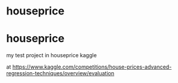 # houseprice
# houseprice

my test project in houseprice kaggle

at
https://www.kaggle.com/competitions/house-prices-advanced-regression-techniques/overview/evaluation
